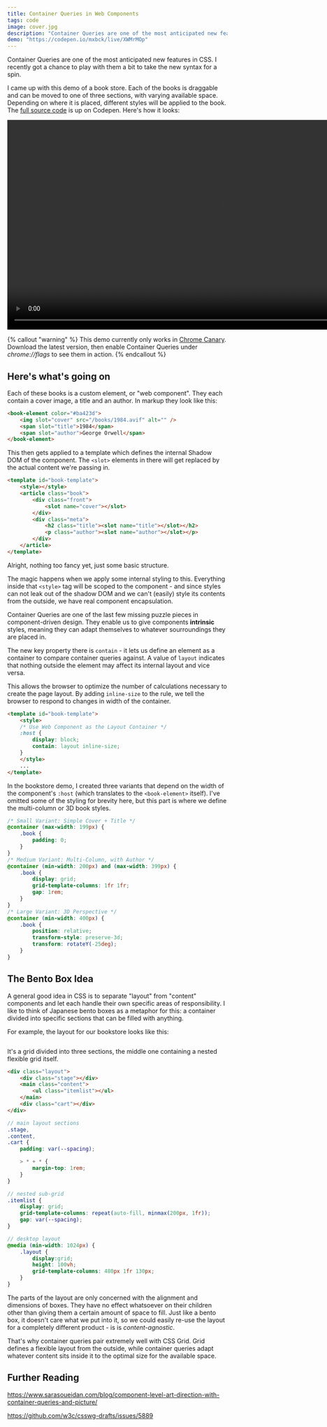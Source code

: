 ```yaml
---
title: Container Queries in Web Components
tags: code
image: cover.jpg
description: "Container Queries are one of the most anticipated new features in CSS. I recently got a chance to play with them a bit and came up with this demo."
demo: "https://codepen.io/mxbck/live/XWMrMOp"
---
```


<p class="lead">Container Queries are one of the most anticipated new features in CSS. I recently got a chance to play with them a bit to take the new syntax for a spin.</p>

I came up with this demo of a book store. Each of the books is draggable and can be moved to one of three sections, with varying available space. Depending on where it is placed, different styles will be applied to the book. The [full source code](https://codepen.io/mxbck/pen/XWMrMOp) is up on Codepen. Here's how it looks:

<div class="extend">
    <video width="960" style="margin:0 auto; border: 1px solid var(--color-border);" preload controls>
        <source src="https://res.cloudinary.com/mxb/video/upload/v1621003114/bookstore_nnn2vr.webm" type="video/webm" />
        <source src="https://res.cloudinary.com/mxb/video/upload/v1621003115/bookstore_kkpxmt.mp4" type="video/mp4" />
    </video>
</div>

{% callout "warning" %}
This demo currently only works in [Chrome Canary](https://www.google.com/chrome/canary/). Download the latest version, then enable Container Queries under *chrome://flags* to see them in action.
{% endcallout %}

## Here's what's going on

Each of these books is a custom element, or "web component". They each contain a cover image, a title and an author. In markup they look like this:

```html
<book-element color="#ba423d">
    <img slot="cover" src="/books/1984.avif" alt="" />
    <span slot="title">1984</span>
    <span slot="author">George Orwell</span>
</book-element>
```

This then gets applied to a template which defines the internal Shadow DOM of the component. The `<slot>` elements in there will get replaced by the actual content we're passing in.

```html
<template id="book-template">
    <style></style>
    <article class="book">
        <div class="front">
            <slot name="cover"></slot>
        </div>
        <div class="meta">
            <h2 class="title"><slot name="title"></slot></h2>
            <p class="author"><slot name="author"></slot></p>
        </div>
    </article>
</template>
```

Alright, nothing too fancy yet, just some basic structure. 

The magic happens when we apply some internal styling to this. Everything inside that `<style>` tag will be scoped to the component - and since styles can not leak out of the shadow DOM and we can't (easily) style its contents from the outside, we have real component encapsulation.

Container Queries are one of the last few missing puzzle pieces in component-driven design. They enable us to give components __intrinsic__ styles, meaning they can adapt themselves to whatever sourroundings they are placed in.

The new key property there is `contain` - it lets us define an element as a container to compare container queries against. A value of `layout` indicates that nothing outside the element may affect its internal layout and vice versa. 

This allows the browser to optimize the number of calculations necessary to create the page layout. By adding `inline-size` to the rule, we tell the browser to respond to changes in width of the container.

```html
<template id="book-template">
    <style>
    /* Use Web Component as the Layout Container */
    :host {
        display: block;
        contain: layout inline-size;
    }
    </style>
    ...
</template>
```

In the bookstore demo, I created three variants that depend on the width of the component's `:host` (which translates to the `<book-element>` itself). I've omitted some of the styling for brevity here, but this part is where we define the multi-column or 3D book styles.

```css
/* Small Variant: Simple Cover + Title */
@container (max-width: 199px) {
    .book {
        padding: 0;
    }
}
/* Medium Variant: Multi-Column, with Author */
@container (min-width: 200px) and (max-width: 399px) {
    .book {
        display: grid;
        grid-template-columns: 1fr 1fr;
        gap: 1rem;
    }
}
/* Large Variant: 3D Perspective */
@container (min-width: 400px) {
    .book {
        position: relative;
        transform-style: preserve-3d;
        transform: rotateY(-25deg);
    }
}
```

## The Bento Box Idea

A general good idea in CSS is to separate "layout" from "content" components and let each handle their own specific areas of responsibility. I like to think of Japanese bento boxes as a metaphor for this: a container divided into specific sections that can be filled with anything.

For example, the layout for our bookstore looks like this:

<figure class="extend">
    <img src="https://res.cloudinary.com/mxb/image/upload/v1621005967/grid_sa0gt0.png" style="border: 1px solid var(--color-border);" alt="">
</figure>

It's a grid divided into three sections, the middle one containing a nested flexible grid itself.

```html
<div class="layout">
    <div class="stage"></div>
    <main class="content">
        <ul class="itemlist"></ul>
    </main>
    <div class="cart"></div>
</div>
```

```scss
// main layout sections
.stage,
.content,
.cart {
    padding: var(--spacing);

    > * + * {
        margin-top: 1rem;
    }
}

// nested sub-grid
.itemlist {
    display: grid;
    grid-template-columns: repeat(auto-fill, minmax(200px, 1fr));
    gap: var(--spacing);
}

// desktop layout
@media (min-width: 1024px) {
    .layout {
        display:grid;
        height: 100vh;
        grid-template-columns: 480px 1fr 130px;
    }
}
```

The parts of the layout are only concerned with the alignment and dimensions of boxes. They have no effect whatsoever on their children other than giving them a certain amount of space to fill. Just like a bento box, it doesn't care what we put into it, so we could easily re-use the layout for a completely different product - is is *content-agnostic*.

That's why container queries pair extremely well with CSS Grid. Grid defines a flexible layout from the outside, while container queries adapt whatever content sits inside it to the optimal size for the available space.

## Further Reading

https://www.sarasoueidan.com/blog/component-level-art-direction-with-container-queries-and-picture/

https://github.com/w3c/csswg-drafts/issues/5889

